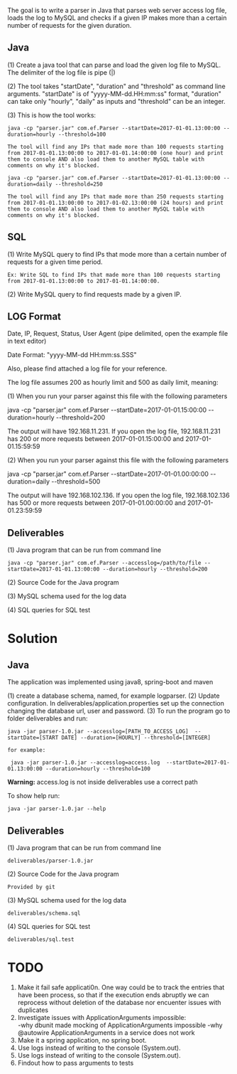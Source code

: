 The goal is to write a parser in Java that parses web server access log file, loads the log to MySQL and checks if a given IP makes more than a certain number of requests for the given duration. 

Java
----

(1) Create a java tool that can parse and load the given log file to MySQL. The delimiter of the log file is pipe (|)

(2) The tool takes "startDate", "duration" and "threshold" as command line arguments. "startDate" is of "yyyy-MM-dd.HH:mm:ss" format, "duration" can take only "hourly", "daily" as inputs and "threshold" can be an integer.

(3) This is how the tool works:

    java -cp "parser.jar" com.ef.Parser --startDate=2017-01-01.13:00:00 --duration=hourly --threshold=100
	
	The tool will find any IPs that made more than 100 requests starting from 2017-01-01.13:00:00 to 2017-01-01.14:00:00 (one hour) and print them to console AND also load them to another MySQL table with comments on why it's blocked.

	java -cp "parser.jar" com.ef.Parser --startDate=2017-01-01.13:00:00 --duration=daily --threshold=250

	The tool will find any IPs that made more than 250 requests starting from 2017-01-01.13:00:00 to 2017-01-02.13:00:00 (24 hours) and print them to console AND also load them to another MySQL table with comments on why it's blocked.


SQL
---

(1) Write MySQL query to find IPs that mode more than a certain number of requests for a given time period.

    Ex: Write SQL to find IPs that made more than 100 requests starting from 2017-01-01.13:00:00 to 2017-01-01.14:00:00.

(2) Write MySQL query to find requests made by a given IP.
 	

LOG Format
----------
Date, IP, Request, Status, User Agent (pipe delimited, open the example file in text editor)

Date Format: "yyyy-MM-dd HH:mm:ss.SSS"

Also, please find attached a log file for your reference. 

The log file assumes 200 as hourly limit and 500 as daily limit, meaning:

(1) 
When you run your parser against this file with the following parameters

java -cp "parser.jar" com.ef.Parser --startDate=2017-01-01.15:00:00 --duration=hourly --threshold=200

The output will have 192.168.11.231. If you open the log file, 192.168.11.231 has 200 or more requests between 2017-01-01.15:00:00 and 2017-01-01.15:59:59

(2) 
When you run your parser against this file with the following parameters

java -cp "parser.jar" com.ef.Parser --startDate=2017-01-01.00:00:00 --duration=daily --threshold=500

The output will have  192.168.102.136. If you open the log file, 192.168.102.136 has 500 or more requests between 2017-01-01.00:00:00 and 2017-01-01.23:59:59


Deliverables
------------

(1) Java program that can be run from command line
	
    java -cp "parser.jar" com.ef.Parser --accesslog=/path/to/file --startDate=2017-01-01.13:00:00 --duration=hourly --threshold=200 

(2) Source Code for the Java program

(3) MySQL schema used for the log data

(4) SQL queries for SQL test

Solution
========

Java
----
The application was implemented using java8, spring-boot and maven

(1) create a database schema, named, for example logparser.
(2) Update configuration. In deliverables/application.properties set up the connection changing the database url, user and password.
(3) To run the program go to folder deliverables and run:

    java -jar parser-1.0.jar --accesslog=[PATH_TO_ACCESS_LOG]  --startDate=[START DATE] --duration=[HOURLY] --threshold=[INTEGER]
    
    for example: 
    
     java -jar parser-1.0.jar --accesslog=access.log  --startDate=2017-01-01.13:00:00 --duration=hourly --threshold=100
     
**Warning:** access.log is not inside deliverables use a correct path

To show help run:

    java -jar parser-1.0.jar --help

                
Deliverables
------------

(1) Java program that can be run from command line
	
	deliverables/parser-1.0.jar
   
(2) Source Code for the Java program

    Provided by git

(3) MySQL schema used for the log data

    deliverables/schema.sql

(4) SQL queries for SQL test   
 	
 	deliverables/sql.test
 	
TODO
========

1. Make it fail safe applicati0n. One way could be to track the entries that have been process, so that if the execution ends abruptly we can reprocess without deletion of the database nor encuenter issues with duplicates<br/>
2. Investigate issues with ApplicationArguments impossible:<br/>
	-why dbunit made mocking of ApplicationArguments impossible
	-why @autowire ApplicationArguments in a service does not work
3. Make it a spring application, no spring boot. 
4. Use logs instead of writing to the console (System.out).<br/>
5. Use logs instead of writing to the console (System.out).<br/>
6. Findout how to pass arguments to tests<br/>